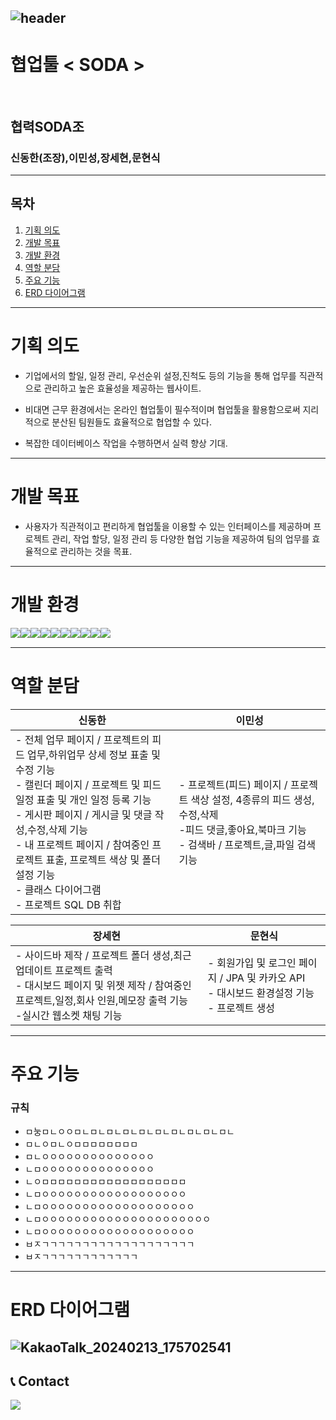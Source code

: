 <div align="left">
  
![header](https://capsule-render.vercel.app/api?type=waving&color=timeGradient&text=Welcome%20to%20SODA's%20GitHub%20👋&animation=twinkling&fontSize=35&fontAlignY=40&fontAlign=70&height=250)
---
# 협업툴 < SODA >
<br>

## 협력SODA조
### 신동한(조장),이민성,장세현,문현식

---

## 목차


1. [기획 의도](#기획-의도)
2. [개발 목표](#개발-목표)
3. [개발 환경](#개발-환경)
4. [역할 분담](#역할-분담)
5. [주요 기능](#주요-기능)
6. [ERD 다이어그램](#erd-다이어그램)

---


# 기획 의도

* 기업에서의 할일, 일정 관리, 우선순위 설정,진척도 등의 기능을 통해 업무를 직관적으로 관리하고 높은 효율성을 제공하는 웹사이트.


* 비대면 근무 환경에서는 온라인 협업툴이 필수적이며 협업툴을 활용함으로써 지리적으로 분산된 팀원들도 효율적으로 협업할 수 있다.


* 복잡한 데이터베이스 작업을 수행하면서 실력 향상 기대.
---
# 개발 목표


* 사용자가 직관적이고 편리하게 협업툴을 이용할 수 있는 인터페이스를 제공하며 프로젝트 관리, 작업 할당, 일정 관리 등 다양한 협업 기능을 제공하여 팀의 업무를 효율적으로 관리하는 것을 목표.
---
# 개발 환경
<div style="display:flex; flex-direction:row;">
    <img src="https://img.shields.io/badge/Java-007396?style=for-the-badge&logo=Java&logoColor=white"> 
    <img src="https://img.shields.io/badge/Spring Boot-6DB33F?style=for-the-badge&logo=spring boot&logoColor=white"> 
    <img src="https://img.shields.io/badge/Gradle-02303A?style=for-the-badge&logo=gradle&logoColor=white">
    <img src="https://img.shields.io/badge/oracle-F80000?style=for-the-badge&logo=oracle&logoColor=white">
    <br>
    <img src="https://img.shields.io/badge/apache tomcat-F8DC75?style=for-the-badge&logo=apachetomcat&logoColor=black">
    <br>
    <img src="https://img.shields.io/badge/html5-E34F26?style=flat-square&logo=html5&logoColor=white"> 
    <img src="https://img.shields.io/badge/css-1572B6?style=flat-square&logo=css3&logoColor=white"> 
    <img src="https://img.shields.io/badge/javascript-F7DF1E?style=flat-square&logo=javascript&logoColor=black"> 
    <img src="https://img.shields.io/badge/bootstrap-7952B3?style=flat-square&logo=bootstrap&logoColor=white">
   <img src="https://img.shields.io/badge/jquery-0769AD?style=flat-square&logo=jquery&logoColor=white">
    <br>
</div>


---

# 역할 분담
<table>
<thead>
<tr>
<th>신동한</th>
<th>이민성</th>
</tr>
</thead>
<tbody>
<tr>
<td>- 전체 업무 페이지 / 프로젝트의 피드 업무,하위업무 상세 정보 표출 및 수정 기능<br>- 캘린더 페이지 / 프로젝트 및 피드 일정 표출 및 개인 일정 등록 기능<br>- 게시판 페이지 / 게시글 및 댓글 작성,수정,삭제 기능<br>- 내 프로젝트 페이지 / 참여중인 프로젝트 표출, 프로젝트 색상 및 폴더 설정 기능 <br>- 클래스 다이어그램<br>- 프로젝트 SQL DB 취합</td>
<td>- 프로젝트(피드) 페이지 / 프로젝트 색상 설정, 4종류의 피드 생성,수정,삭제<br>-피드 댓글,좋아요,북마크 기능<br>- 검색바 / 프로젝트,글,파일 검색 기능</td>
</tr>
</tbody>
</table>

<table>
<thead>
<tr>
<th>장세현</th>
<th>문현식</th>
</tr>
</thead>
<tbody>
<tr>
<td>- 사이드바 제작 / 프로젝트 폴더 생성,최근 업데이트 프로젝트 출력 <br>- 대시보드 페이지 및 위젯 제작 / 참여중인 프로젝트,일정,회사 인원,메모장 출력 기능 <br>-실시간 웹소켓 채팅 기능</td>
<td>- 회원가입 및 로그인 페이지 / JPA 및 카카오 API<br>- 대시보드 환경설정 기능<br>- 프로젝트 생성</td>
</tr>
</tbody>
</table>

---
# 주요 기능
### 규칙
* ㅁ눙ㅁㄴㅇㅇㅁㄴㅁㄴㅁㄴㅁㄴㅁㄴㅁㄴㅁㄴㅁㄴㅁㄴㅁㄴ
* ㅁㄴㅇㅁㄴㅇㅁㅁㅁㅁㅁㅁㅁㅁ
* ㅁㄴㅇㅇㅇㅇㅇㅇㅇㅇㅇㅇㅇㅇㅇㅇ
* ㄴㅁㅇㅇㅇㅇㅇㅇㅇㅇㅇㅇㅇㅇㅇㅇ
* ㄴㅇㅁㅁㅁㅁㅁㅁㅁㅁㅁㅁㅁㅁㅁㅁㅁㅁㅁㅁ
* ㄴㅁㅇㅇㅇㅇㅇㅇㅇㅇㅇㅇㅇㅇㅇㅇㅇㅇㅇㅇ
* ㄴㅁㅇㅇㅇㅇㅇㅇㅇㅇㅇㅇㅇㅇㅇㅇㅇㅇㅇㅇㅇ
* ㄴㅁㅇㅇㅇㅇㅇㅇㅇㅇㅇㅇㅇㅇㅇㅇㅇㅇㅇㅇㅇㅇㅇ
* ㄴㅁㅇㅇㅇㅇㅇㅇㅇㅇㅇㅇㅇㅇㅇㅇㅇㅇㅇㅇㅇ
* ㅂㅈㄱㄱㄱㄱㄱㄱㄱㄱㄱㄱㄱㄱㄱㄱㄱㄱㄱㄱㄱ
* ㅂㅈㄱㄱㄱㄱㄱㄱㄱㄱㄱㄱㄱㄱ
---
# ERD 다이어그램
![KakaoTalk_20240213_175702541](https://github.com/DHLaptop/ToolSoda/assets/159864643/29d96d9c-4a1c-4b16-b390-bafec54b4052)
---
## 📞 Contact
<div style="display:flex; flex-direction:row;">
    <a href="mailto:luckpigsdh@gmail.com">
        <img src="https://img.shields.io/badge/Gmail-EA4335?style=for-the-badge&logo=Gmail&logoColor=white"> 
    </a>
</div><br>
    

</div>
